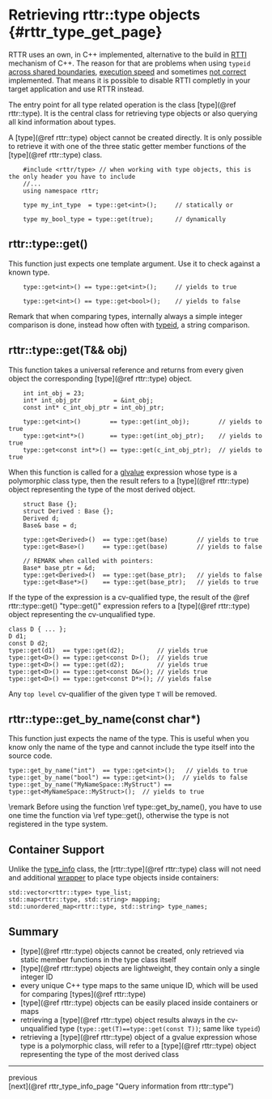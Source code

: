 Retrieving rttr::type objects  {#rttr_type_get_page}
=============================

RTTR uses an own, in C++ implemented, alternative to the build in <a target="_blank" href=http://en.wikipedia.org/wiki/Run-time_type_information>RTTI</a> mechanism of C++. 
The reason for that are problems when using `typeid` <a target="_blank" href=https://svn.boost.org/trac/boost/ticket/754>across shared boundaries</a>, 
<a target="_blank" href=http://tinodidriksen.com/2010/04/14/cpp-dynamic-cast-performance/>execution speed</a> and sometimes <a target="_blank" href=http://stackoverflow.com/questions/28553165/inconsistent-typeid-for-nested-template-function-in-visual-studio>not correct</a> implemented.
That means it is possible to disable RTTI completly in your target application and use RTTR instead.

The entry point for all type related operation is the class [type](@ref rttr::type). 
It is the central class for retrieving type objects or also querying all kind information about types.

A [type](@ref rttr::type) object cannot be created directly. It is only possible to retrieve it with one of the three static getter member functions of the [type](@ref rttr::type) class.

~~~~{.cpp}
    #include <rttr/type> // when working with type objects, this is the only header you have to include
    //...
    using namespace rttr;

    type my_int_type  = type::get<int>();     // statically or

    type my_bool_type = type::get(true);      // dynamically
~~~~

rttr::type::get<T>()
--------------------

This function just expects one template argument. Use it to check against a known type.

~~~~{.cpp}
    type::get<int>() == type::get<int>();     // yields to true

    type::get<int>() == type::get<bool>();    // yields to false
~~~~

Remark that when comparing types, internally always a simple integer comparison is done, 
instead how often with <a target="_blank" href=http://en.cppreference.com/w/cpp/language/typeid>typeid</a>, a string comparison.
 
rttr::type::get<T>(T&& obj)
---------------------------

This function takes a universal reference and returns from every given object the corresponding [type](@ref rttr::type) object.

~~~~{.cpp}
    int int_obj = 23;
    int* int_obj_ptr         = &int_obj;
    const int* c_int_obj_ptr = int_obj_ptr;
  
    type::get<int>()        == type::get(int_obj);        // yields to true
    type::get<int*>()       == type::get(int_obj_ptr);    // yields to true
    type::get<const int*>() == type::get(c_int_obj_ptr);  // yields to true
 ~~~~
 
When this function is called for a <a target="_blank" href=http://en.cppreference.com/w/cpp/language/value_category#glvalue>glvalue</a> expression whose type is a polymorphic class type,
then the result refers to a [type](@ref rttr::type) object representing the type of the most derived object.

~~~~{.cpp}
    struct Base {};
    struct Derived : Base {};
    Derived d;
    Base& base = d;

    type::get<Derived>()  == type::get(base)        // yields to true
    type::get<Base>()     == type::get(base)        // yields to false

    // REMARK when called with pointers:
    Base* base_ptr = &d;
    type::get<Derived>()  == type::get(base_ptr);   // yields to false
    type::get<Base*>()    == type::get(base_ptr);   // yields to true
~~~~

If the type of the expression is a cv-qualified type, the result of the @ref rttr::type::get<T>() "type::get()"
expression refers to a [type](@ref rttr::type) object representing the cv-unqualified type.

~~~~{.cpp}
class D { ... };
D d1;
const D d2;
type::get(d1)  == type::get(d2);         // yields true
type::get<D>() == type::get<const D>();  // yields true
type::get<D>() == type::get(d2);         // yields true
type::get<D>() == type::get<const D&>(); // yields true
type::get<D>() == type::get<const D*>(); // yields false
~~~~

Any `top level` cv-qualifier of the given type `T` will be removed.

rttr::type::get_by_name(const char*)
------------------------------------

This function just expects the name of the type. This is useful when you know only the name of the type and cannot include the type itself into the source code.

~~~~{.cpp}
type::get_by_name("int")  == type::get<int>();   // yields to true
type::get_by_name("bool") == type::get<int>();  // yields to false
type::get_by_name("MyNameSpace::MyStruct") == type::get<MyNameSpace::MyStruct>();  // yields to true
~~~~

\remark Before using the function \ref type::get_by_name(), you have to use one time the function via \ref type::get<T>(), otherwise the type is not registered in the type system.

Container Support
-----------------
Unlike the <a target="_blank" href=http://en.cppreference.com/w/cpp/types/type_info>type_info</a> class, 
the [rttr::type](@ref rttr::type) class will not need and additional <a target="_blank" href=http://en.cppreference.com/w/cpp/types/type_index>wrapper</a> to place type objects inside containers:

~~~~{.cpp}
std::vector<rttr::type> type_list;
std::map<rttr::type, std::string> mapping;
std::unordered_map<rttr::type, std::string> type_names;
~~~~

Summary
-------
- [type](@ref rttr::type) objects cannot be created, only retrieved via static member functions in the type class itself
- [type](@ref rttr::type) objects are lightweight, they contain only a single integer ID
- every unique C++ type maps to the same unique ID, which will be used for comparing [types](@ref rttr::type)
- [type](@ref rttr::type) objects can be easily placed inside containers or maps
- retrieving a [type](@ref rttr::type) object results always in the cv-unqualified type (`type::get(T)==type::get(const T))`; same like `typeid`)
- retrieving a [type](@ref rttr::type) object of a gvalue expression whose type is a polymorphic class, will refer to a [type](@ref rttr::type) object representing the type of the most derived class

<hr>

<div class="btn btn-default doxy-button" disabled="true">previous</div><div class="btn btn-default  doxy-button">[next](@ref rttr_type_info_page "Query information from rttr::type")</div>

